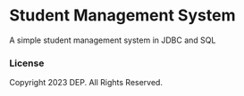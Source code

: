 # Student Management System

A simple student management system in JDBC and SQL

### License
Copyright 2023 DEP. All Rights Reserved.
